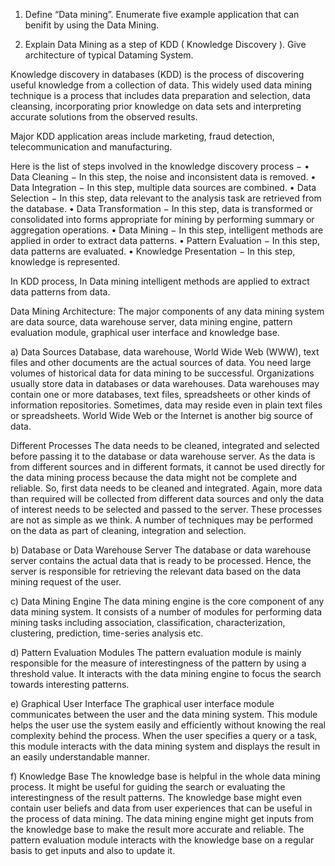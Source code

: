 1. Define “Data mining”. Enumerate five example application that can benifit by using the Data Mining.


2. Explain Data Mining as a step of KDD ( Knowledge Discovery ). Give architecture of typical Dataming System.

Knowledge discovery in databases (KDD) is the process of discovering useful knowledge from a collection of data. This widely used data mining technique is a process that includes data preparation and selection, data cleansing, incorporating prior knowledge on data sets and interpreting accurate solutions from the observed results. 

Major KDD application areas include marketing, fraud detection, telecommunication and manufacturing.

Here is the list of steps involved in the knowledge discovery process −
•	Data Cleaning − In this step, the noise and inconsistent data is removed.
•	Data Integration − In this step, multiple data sources are combined.
•	Data Selection − In this step, data relevant to the analysis task are retrieved from the database.
•	Data Transformation − In this step, data is transformed or consolidated into forms appropriate for mining by performing summary or aggregation operations.
•	Data Mining − In this step, intelligent methods are applied in order to extract data patterns.
•	Pattern Evaluation − In this step, data patterns are evaluated.
•	Knowledge Presentation − In this step, knowledge is represented.

In KDD process,
In Data mining intelligent methods are applied to extract data patterns from data.


Data Mining Architecture:
The major components of any data mining system are data source, data warehouse server, data mining engine, pattern evaluation module, graphical user interface and knowledge base.
 

a) Data Sources
Database, data warehouse, World Wide Web (WWW), text files and other documents are the actual sources of data. You need large volumes of historical data for data mining to be successful. Organizations usually store data in databases or data warehouses. Data warehouses may contain one or more databases, text files, spreadsheets or other kinds of information repositories. Sometimes, data may reside even in plain text files or spreadsheets. World Wide Web or the Internet is another big source of data.

Different Processes
The data needs to be cleaned, integrated and selected before passing it to the database or data warehouse server. As the data is from different sources and in different formats, it cannot be used directly for the data mining process because the data might not be complete and reliable. So, first data needs to be cleaned and integrated. Again, more data than required will be collected from different data sources and only the data of interest needs to be selected and passed to the server. These processes are not as simple as we think. A number of techniques may be performed on the data as part of cleaning, integration and selection.

b) Database or Data Warehouse Server
The database or data warehouse server contains the actual data that is ready to be processed. Hence, the server is responsible for retrieving the relevant data based on the data mining request of the user.

c) Data Mining Engine
The data mining engine is the core component of any data mining system. It consists of a number of modules for performing data mining tasks including association, classification, characterization, clustering, prediction, time-series analysis etc.

d) Pattern Evaluation Modules
The pattern evaluation module is mainly responsible for the measure of interestingness of the pattern by using a threshold value. It interacts with the data mining engine to focus the search towards interesting patterns.

e) Graphical User Interface
The graphical user interface module communicates between the user and the data mining system. This module helps the user use the system easily and efficiently without knowing the real complexity behind the process. When the user specifies a query or a task, this module interacts with the data mining system and displays the result in an easily understandable manner.

f) Knowledge Base
The knowledge base is helpful in the whole data mining process. It might be useful for guiding the search or evaluating the interestingness of the result patterns. The knowledge base might even contain user beliefs and data from user experiences that can be useful in the process of data mining. The data mining engine might get inputs from the knowledge base to make the result more accurate and reliable. The pattern evaluation module interacts with the knowledge base on a regular basis to get inputs and also to update it.

